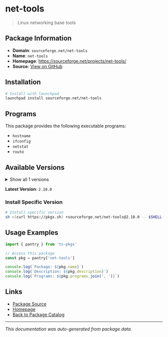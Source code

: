 # net-tools

> Linux networking base tools

## Package Information

- **Domain**: `sourceforge.net/net-tools`
- **Name**: `net-tools`
- **Homepage**: https://sourceforge.net/projects/net-tools/
- **Source**: [View on GitHub](https://github.com/pkgxdev/pantry/tree/main/projects/sourceforge.net/net-tools/package.yml)

## Installation

```bash
# Install with launchpad
launchpad install sourceforge.net/net-tools
```

## Programs

This package provides the following executable programs:

- `hostname`
- `ifconfig`
- `netstat`
- `route`

## Available Versions

<details>
<summary>Show all 1 versions</summary>

- `2.10.0`

</details>

**Latest Version**: `2.10.0`

### Install Specific Version

```bash
# Install specific version
sh <(curl https://pkgx.sh) +sourceforge.net/net-tools@2.10.0 -- $SHELL -i
```

## Usage Examples

```typescript
import { pantry } from 'ts-pkgx'

// Access this package
const pkg = pantry['net-tools']

console.log(`Package: ${pkg.name}`)
console.log(`Description: ${pkg.description}`)
console.log(`Programs: ${pkg.programs.join(', ')}`)
```

## Links

- [Package Source](https://github.com/pkgxdev/pantry/tree/main/projects/sourceforge.net/net-tools/package.yml)
- [Homepage](https://sourceforge.net/projects/net-tools/)
- [Back to Package Catalog](../../../package-catalog.md)

---

*This documentation was auto-generated from package data.*
